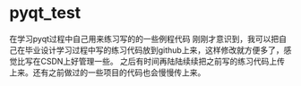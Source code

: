 # pyqt_test
在学习pyqt过程中自己用来练习写的的一些例程代码
刚刚才意识到，我可以把自己在毕业设计学习过程中写的练习代码放到github上来，这样修改就方便多了，感觉比写在CSDN上好管理一些。
之后有时间再陆陆续续把之前写的练习代码上传上来。还有之前做过的一些项目的代码也会慢慢传上来。
